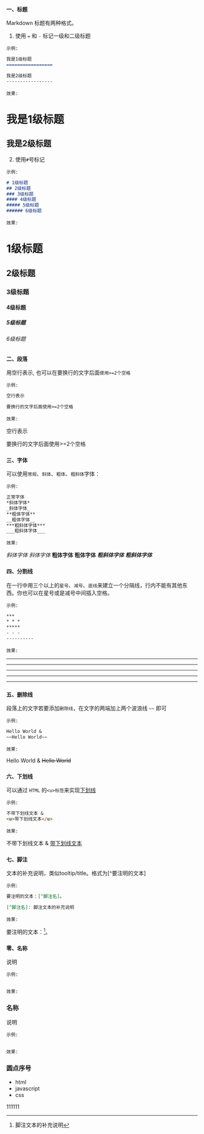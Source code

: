 ### `一、标题`
Markdown 标题有两种格式。   
1. 使用 `=` 和 `-` 标记一级和二级标题

`示例:`
``` md
我是1级标题
=================

我是2级标题
-----------------
```
`效果:`

我是1级标题
=================

我是2级标题
-----------------
2. 使用`#`号标记

`示例:`
``` md
# 1级标题
## 2级标题
### 3级标题
#### 4级标题
##### 5级标题
###### 6级标题
```
`效果:`

# 1级标题
## 2级标题
### 3级标题
#### 4级标题
##### 5级标题
###### 6级标题

### `二、段落`
用空行表示, 也可以在要换行的文字后面`使用>=2个空格`

`示例:`
``` md
空行表示

要换行的文字后面使用>=2个空格   
```
`效果:`

空行表示

要换行的文字后面使用>=2个空格   

### `三、字体`
可以使用`常规`、`斜体`、`粗体`、`粗斜体`字体：

`示例:`
``` md
正常字体
*斜体字体*
_斜体字体_
**粗体字体**
__粗体字体__
***粗斜体字体***
___粗斜体字体___  

```
`效果:`

*斜体字体*
_斜体字体_
**粗体字体**
__粗体字体__
***粗斜体字体***
___粗斜体字体___

### `四、分割线`
在一行中用三个以上的`星号`、`减号`、`底线`来建立一个分隔线，行内不能有其他东西。你也可以在星号或是减号中间插入空格。

`示例:`
``` md
***
* * *
*****
- - -
----------
```
`效果:`

***
* * *
*****
- - -
----------

### `五、删除线`
段落上的文字若要添加`删除线`，在文字的两端加上两个波浪线 `~~` 即可

`示例:`
``` md
Hello World & 
~~Hello World~~
```
`效果:`

Hello World & 
~~Hello World~~

### `六、下划线`
可以通过 `HTML` 的`<u>标签`来实现<u>下划线</u>

`示例:`
``` md
不带下划线文本 & 
<u>带下划线文本</u>
```
`效果:`

不带下划线文本 & 
<u>带下划线文本</u>

### `七、脚注`
文本的补充说明，类似tooltip/title。格式为[^要注明的文本]

`示例:`
``` md
要注明的文本：[^脚注名]。

[^脚注名]: 脚注文本的补充说明
```
`效果:`

要注明的文本：[^脚注名]。

[^脚注名]: 脚注文本的补充说明


### `零、名称`
说明

`示例:`
``` md
```
`效果:`

### 名称
说明

`示例:`
``` md
```
`效果:`

### 圆点序号
- html 
- javascript 
- css

111111